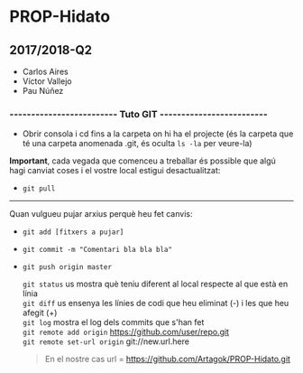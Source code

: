 # PROP-Hidato
## 2017/2018-Q2
* Carlos Aires
* Víctor Vallejo
* Pau Núñez

### **------------------------- Tuto GIT -------------------------**

* Obrir consola i cd fins a la carpeta on hi ha el projecte (és la carpeta que té una carpeta anomenada .git, és oculta `ls -la` per veure-la)

**Important**, cada vegada que comenceu a treballar és possible que algú hagi canviat coses i el vostre local estigui desactualitzat:
* `git pull`
___
Quan vulgueu pujar arxius perquè heu fet canvis:
* `git add [fitxers a pujar]`
* `git commit -m "Comentari bla bla bla"`
* `git push origin master`

     `git status` us mostra què teniu diferent al local respecte al que està en línia  
     `git diff` us ensenya les línies de codi que heu eliminat (-) i les que heu afegit (+)  
     `git log` mostra el log dels commits que s'han fet  
     `git remote add origin` https://github.com/user/repo.git  
     `git remote set-url origin` git://new.url.here
    > En el nostre cas url = https://github.com/Artagok/PROP-Hidato.git
